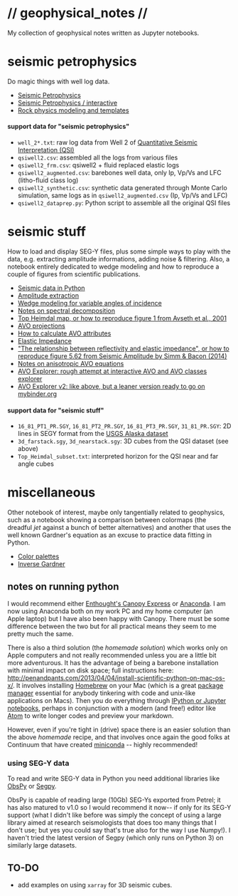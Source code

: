 # // geophysical_notes //

My collection of geophysical notes written as Jupyter notebooks.


# seismic petrophysics

Do magic things with well log data.

* [Seismic Petrophysics](http://nbviewer.ipython.org/github/aadm/geophysical_notes/blob/master/seismic_petrophysics.ipynb)
* [Seismic Petrophysics / interactive](http://nbviewer.ipython.org/github/aadm/geophysical_notes/blob/master/seismic_petrophysics_interactive.ipynb)
* [Rock physics modeling and templates](http://nbviewer.ipython.org/github/aadm/geophysical_notes/blob/master/rock_physics_modeling.ipynb)


#### support data for "seismic petrophysics"

* `well_2*.txt`: raw log data from Well 2 of [Quantitative Seismic Interpretation (QSI)](https://srb.stanford.edu/quantitative-seismic-interpretation)
* `qsiwell2.csv`: assembled all the logs from various files
* `qsiwell2_frm.csv`: qsiwell2 + fluid replaced elastic logs
* `qsiwell2_augmented.csv`: barebones well data, only Ip, Vp/Vs and LFC (litho-fluid class log)
* `qsiwell2_synthetic.csv`: synthetic data generated through Monte Carlo simulation, same logs as in `qsiwell2_augmented.csv` (Ip, Vp/Vs and LFC)
* `qsiwell2_dataprep.py`: Python script to assemble all the original QSI files


# seismic stuff

How to load and display SEG-Y files, plus some simple ways to play with the data, e.g. extracting amplitude informations, adding noise & filtering. Also, a notebook entirely dedicated to wedge modeling and how to reproduce a couple of figures from scientific publications.

* [Seismic data in Python](http://nbviewer.ipython.org/github/aadm/geophysical_notes/blob/master/seismic_data_in_python.ipynb)
* [Amplitude extraction](http://nbviewer.ipython.org/github/aadm/geophysical_notes/blob/master/seismic_amplitude_extraction.ipynb)
* [Wedge modeling for variable angles of incidence](http://nbviewer.ipython.org/github/aadm/geophysical_notes/blob/master/wedge_modeling.ipynb)
* [Notes on spectral decomposition](http://nbviewer.ipython.org/github/aadm/geophysical_notes/blob/master/notes_spec_dec.ipynb)
* [Top Heimdal map, or how to reproduce figure 1 from Avseth et al., 2001](http://nbviewer.ipython.org/github/aadm/geophysical_notes/blob/master/top_heimdal_map.ipynb)
* [AVO projections](http://nbviewer.ipython.org/github/aadm/geophysical_notes/blob/master/avo_projections.ipynb)
* [How to calculate AVO attributes](http://nbviewer.ipython.org/github/aadm/geophysical_notes/blob/master/avo_attributes.ipynb)
* [Elastic Impedance](http://nbviewer.ipython.org/github/aadm/geophysical_notes/blob/master/elastic_impedance.ipynb)
* ["The relationship between reflectivity and elastic impedance", or how to reproduce figure 5.62 from Seismic Amplitude by Simm & Bacon (2014)](http://nbviewer.ipython.org/github/aadm/geophysical_notes/blob/master/relationship-reflectivity-elastic-impedance_Simm-Bacon.ipynb)
* [Notes on anisotropic AVO equations](http://nbviewer.ipython.org/github/aadm/geophysical_notes/blob/master/anisotropic_avo.ipynb)
* [AVO Explorer: rough attempt at interactive AVO and AVO classes explorer](http://nbviewer.ipython.org/github/aadm/geophysical_notes/blob/master/avo_explorer.ipynb)
* [AVO Explorer v2: like above, but a leaner version ready to go on mybinder.org](http://nbviewer.ipython.org/github/aadm/geophysical_notes/blob/master/avo_explorer_v2.ipynb)


#### support data for "seismic stuff"

* `16_81_PT1_PR.SGY`, `16_81_PT2_PR.SGY`, `16_81_PT3_PR.SGY`, `31_81_PR.SGY`: 2D lines in SEGY format from the [USGS Alaska dataset](http://energy.usgs.gov/GeochemistryGeophysics/SeismicDataProcessingInterpretation/NPRASeismicDataArchive.aspx)
* `3d_farstack.sgy`, `3d_nearstack.sgy`: 3D cubes from the QSI dataset (see above)
* `Top_Heimdal_subset.txt`: interpreted horizon for the QSI near and far angle cubes

# miscellaneous

Other notebook of interest, maybe only tangentially related to geophysics, such as a notebook showing a comparison between colormaps (the dreadful _jet_ against a bunch of better alternatives) and another that uses the well known Gardner's equation as an excuse to practice data fitting in Python.

* [Color palettes](http://nbviewer.ipython.org/github/aadm/geophysical_notes/blob/master/colormaps.ipynb)
* [Inverse Gardner](http://nbviewer.ipython.org/github/aadm/geophysical_notes/blob/master/inverse_gardner.ipynb)



## notes on running python

I would recommend either [Enthought's Canopy Express]((https://www.enthought.com/products/canopy/)) or [Anaconda](https://www.continuum.io/why-anaconda). I am now using Anaconda both on my work PC and my home computer (an Apple laptop) but I have also been happy with Canopy. There must be some difference between the two but for all practical means they seem to me pretty much the same.

There is also a third solution (the _homemade solution_) which works only on Apple computers and not really recommended unless you are a little bit more adventurous. It has the advantage of being a barebone installation with minimal impact on disk space; full instructions here: <http://penandpants.com/2013/04/04/install-scientific-python-on-mac-os-x/>. It involves installing [Homebrew](http://brew.sh) on your Mac (which is a great [package manager](http://en.wikipedia.org/wiki/Package_manager) essential for anybody tinkering with code and unix-like applications on Macs). Then you do everything through [IPython or Jupyter notebooks](http://jupyter.org/), perhaps in conjunction with a modern (and free!) editor like [Atom](https://atom.io/) to write longer codes and preview your markdown.

However, even if you're tight in (drive) space there is an easier solution than the above _homemade_ recipe, and that involves once again the good folks at Continuum that have created [miniconda](http://conda.pydata.org/miniconda.html) -- highly recommended!

### using SEG-Y data

To read and write SEG-Y data in Python you need additional libraries like  [ObsPy](http://obspy.org) or [Segpy](https://github.com/sixty-north/segpy).

ObsPy is capable of reading large (10Gb) SEG-Ys exported from Petrel; it has also matured to v1.0 so I would recommend it now-- if only for its SEG-Y support (what I didn't like before was simply the concept of using a large library aimed at research seismologists that does too many things that I don't use; but yes you could say that's true also for the way I use Numpy!). I haven't tried the latest version of Segpy (which only runs on Python 3) on similarly large datasets.

## TO-DO

* add examples on using `xarray` for 3D seismic cubes.
